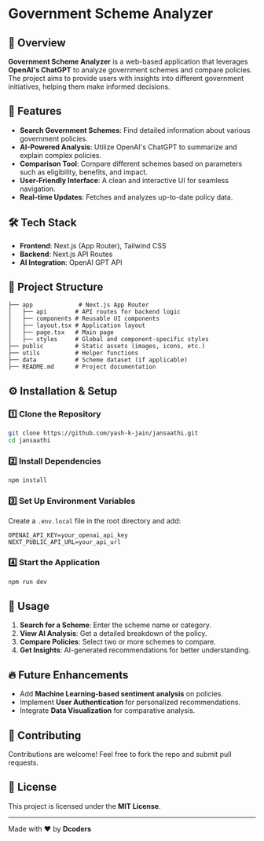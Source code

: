 # Government Scheme Analyzer

## 📌 Overview
**Government Scheme Analyzer** is a web-based application that leverages **OpenAI's ChatGPT** to analyze government schemes and compare policies. The project aims to provide users with insights into different government initiatives, helping them make informed decisions.

## 🚀 Features
- **Search Government Schemes**: Find detailed information about various government policies.
- **AI-Powered Analysis**: Utilize OpenAI's ChatGPT to summarize and explain complex policies.
- **Comparison Tool**: Compare different schemes based on parameters such as eligibility, benefits, and impact.
- **User-Friendly Interface**: A clean and interactive UI for seamless navigation.
- **Real-time Updates**: Fetches and analyzes up-to-date policy data.

## 🛠️ Tech Stack
- **Frontend**: Next.js (App Router), Tailwind CSS
- **Backend**: Next.js API Routes
- **AI Integration**: OpenAI GPT API

## 📂 Project Structure
```
├── app             # Next.js App Router
│   ├── api        # API routes for backend logic
│   ├── components # Reusable UI components
│   ├── layout.tsx # Application layout
│   ├── page.tsx   # Main page
│   ├── styles     # Global and component-specific styles
├── public         # Static assets (images, icons, etc.)
├── utils          # Helper functions
├── data           # Scheme dataset (if applicable)
├── README.md      # Project documentation
```

## ⚙️ Installation & Setup
### 1️⃣ Clone the Repository
```bash
git clone https://github.com/yash-k-jain/jansaathi.git
cd jansaathi
```
### 2️⃣ Install Dependencies
```bash
npm install
```
### 3️⃣ Set Up Environment Variables
Create a `.env.local` file in the root directory and add:
```env
OPENAI_API_KEY=your_openai_api_key
NEXT_PUBLIC_API_URL=your_api_url
```

### 4️⃣ Start the Application
```bash
npm run dev
```

## 📌 Usage
1. **Search for a Scheme**: Enter the scheme name or category.
2. **View AI Analysis**: Get a detailed breakdown of the policy.
3. **Compare Policies**: Select two or more schemes to compare.
4. **Get Insights**: AI-generated recommendations for better understanding.

## 🔥 Future Enhancements
- Add **Machine Learning-based sentiment analysis** on policies.
- Implement **User Authentication** for personalized recommendations.
- Integrate **Data Visualization** for comparative analysis.

## 🤝 Contributing
Contributions are welcome! Feel free to fork the repo and submit pull requests.

## 📜 License
This project is licensed under the **MIT License**.

---
Made with ❤️ by **Dcoders**

